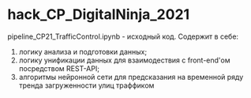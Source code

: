 # hack_CP_DigitalNinja_2021

pipeline_CP21_TrafficControl.ipynb - исходный код. Содержит в себе: 

1) логику анализа и подготовки данных; 
2) логику унификации данных для взаимодествия с front-end'ом посредством REST-API; 
3) алгоритмы нейронной сети для предсказания на временной ряду тренда загруженности улиц траффиком 
